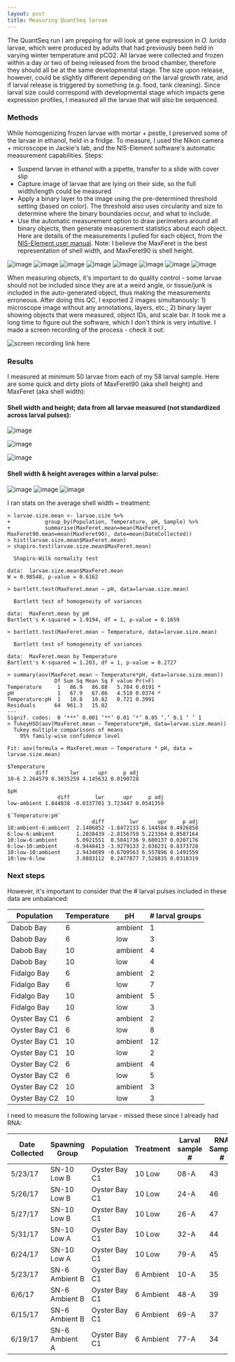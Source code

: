 ```yaml
---
layout: post
title: Measuring QuantSeq larvae 
---
```


The QuantSeq run I am prepping for will look at gene expression in _O. lurida_ larvae, which were produced by adults that had previously been held in varying winter temperature and pCO2.  All larvae were collected and frozen within a day or two of being released from the brood chamber, therefore they should all be at the same developmental stage. The size upon release, however, could be slightly different depending on the larval growth rate, and if larval release is triggered by something (e.g. food, tank cleaning).  Since larval size could correspond with developmental stage which impacts gene expression profiles, I measured all the larvae that will also be sequenced.  

### Methods 

While homogenizing frozen larvae with mortar + pestle, I preserved some of the larvae in ethanol, held in a fridge. To measure, I used the Nikon camera + microscope in Jackie's lab, and the NIS-Element software's automatic measurement capabilities. Steps: 

- Suspend larvae in ethanol with a pipette, transfer to a slide with cover slip  
- Capture image of larvae that are lying on their side, so the full width/length could be measured 
- Apply a binary layer to the image using the pre-determined threshold setting (based on color). The threshold also uses circularity and size to determine where the binary boundaries occur, and what to include. 
- Use the automatic measurement option to draw perimeters around all binary objects, then generate measurement statistics about each object. Here are details of the measurements  I pulled for each object, from the [NIS-Element user manual](http://www.mvi-inc.com/wp-content/uploads/NIS_4.00_D_User_Guide.pdf). Note: I believe the MaxFeret is the best representation of shell width, and MaxFeret90 is shell height.  

![image](https://user-images.githubusercontent.com/17264765/63718872-74676880-c800-11e9-896a-11854c334f54.png)
![image](https://user-images.githubusercontent.com/17264765/63718648-e4292380-c7ff-11e9-903c-96a5ee4e0e47.png)
![image](https://user-images.githubusercontent.com/17264765/63718724-120e6800-c800-11e9-8b22-ce8922b2e7e9.png)
![image](https://user-images.githubusercontent.com/17264765/63718769-336f5400-c800-11e9-8faf-750a1e7c9013.png)
![image](https://user-images.githubusercontent.com/17264765/63718811-47b35100-c800-11e9-86d0-094fe072d6a6.png)
![image](https://user-images.githubusercontent.com/17264765/63718834-5ac62100-c800-11e9-87a8-b0e3930632c5.png)
![image](https://user-images.githubusercontent.com/17264765/63718943-a8428e00-c800-11e9-9707-ee5bbe326ffd.png)
![image](https://user-images.githubusercontent.com/17264765/63718921-952fbe00-c800-11e9-9d8a-5b78bb24bf80.png)

When measuring objects, it's important to do quality control - some larvae should not be included since they are at a weird angle, or tissue/junk is included in the auto-generated object, thus making the measurements erroneous. After doing this QC, I exported 2 images simultanously: 1) microscope image without any annotations, layers, etc.; 2) binary layer showing objects that were measured, object IDs, and scale bar. It took me a long time to figure out the software, which I don't think is very intuitive. I made a screen recording of the process - check it out: 

![screen recording link here]()

### Results 

I measured at minimum 50 larvae from each of my 58 larval sample. Here are some quick and dirty plots of MaxFeret90 (aka shell height) and MaxFeret (aka shell width): 

#### Shell width and height; data from all larvae measured (not standardized across larval pulses): 

![image](https://user-images.githubusercontent.com/17264765/63728085-50fbe800-c817-11e9-8325-3c1e9fc50ee2.png)

![image](https://user-images.githubusercontent.com/17264765/63728113-66711200-c817-11e9-9e55-7815390fc2c7.png)

![image](https://user-images.githubusercontent.com/17264765/63728170-915b6600-c817-11e9-941c-73cebfa5fc15.png)

#### Shell width & height averages within a larval pulse: 

![image](https://user-images.githubusercontent.com/17264765/63731714-c1116a80-c825-11e9-8157-3de319917b07.png)
![image](https://user-images.githubusercontent.com/17264765/63731722-cbcbff80-c825-11e9-85dd-95ccee05f11b.png)
![image](https://user-images.githubusercontent.com/17264765/63731824-5ad91780-c826-11e9-8998-64e5ddfcdb07.png)

I ran stats on the average shell width ~ treatment: 

    > larvae.size.mean <- larvae.size %>%
    +           group_by(Population, Temperature, pH, Sample) %>%
    +           summarise(MaxFeret.mean=mean(MaxFeret), MaxFeret90.mean=mean(MaxFeret90), date=mean(DateCollected))
    > hist(larvae.size.mean$MaxFeret.mean)
    > shapiro.test(larvae.size.mean$MaxFeret.mean)

      Shapiro-Wilk normality test

    data:  larvae.size.mean$MaxFeret.mean
    W = 0.98548, p-value = 0.6162

    > bartlett.test(MaxFeret.mean ~ pH, data=larvae.size.mean)

      Bartlett test of homogeneity of variances

    data:  MaxFeret.mean by pH
    Bartlett's K-squared = 1.9194, df = 1, p-value = 0.1659

    > bartlett.test(MaxFeret.mean ~ Temperature, data=larvae.size.mean)

      Bartlett test of homogeneity of variances

    data:  MaxFeret.mean by Temperature
    Bartlett's K-squared = 1.203, df = 1, p-value = 0.2727

    > summary(aov(MaxFeret.mean ~ Temperature*pH, data=larvae.size.mean))
                   Df Sum Sq Mean Sq F value Pr(>F)  
    Temperature     1   86.9   86.88   5.784 0.0191 *
    pH              1   67.9   67.86   4.518 0.0374 *
    Temperature:pH  1   10.8   10.82   0.721 0.3991  
    Residuals      64  961.3   15.02                 
    ---
    Signif. codes:  0 ‘***’ 0.001 ‘**’ 0.01 ‘*’ 0.05 ‘.’ 0.1 ‘ ’ 1
    > TukeyHSD(aov(MaxFeret.mean ~ Temperature*pH, data=larvae.size.mean))
      Tukey multiple comparisons of means
        95% family-wise confidence level

    Fit: aov(formula = MaxFeret.mean ~ Temperature * pH, data = larvae.size.mean)

    $Temperature
             diff       lwr      upr     p adj
    10-6 2.264579 0.3835259 4.145632 0.0190728

    $pH
                    diff        lwr      upr     p adj
    low-ambient 1.844838 -0.0337701 3.723447 0.0541359

    $`Temperature:pH`
                               diff        lwr      upr     p adj
    10:ambient-6:ambient  2.1486852 -1.8472133 6.144584 0.4926858
    6:low-6:ambient       1.2038439 -2.8156759 5.223364 0.8587164
    10:low-6:ambient      5.0921551  0.5841736 9.600137 0.0207176
    6:low-10:ambient     -0.9448413 -3.9279133 2.038231 0.8373728
    10:low-10:ambient     2.9434699 -0.6709563 6.557896 0.1491559
    10:low-6:low          3.8883112  0.2477877 7.528835 0.0318319

### Next steps 

However, it's important to consider that the # larval pulses included in these data are unbalanced: 

| Population    | Temperature | pH      | # larval groups |
|---------------|-------------|---------|-----------------|
| Dabob Bay     | 6           | ambient | 1               |
| Dabob Bay     | 6           | low     | 3               |
| Dabob Bay     | 10          | ambient | 4               |
| Dabob Bay     | 10          | low     | 4               |
| Fidalgo Bay   | 6           | ambient | 2               |
| Fidalgo Bay   | 6           | low     | 7               |
| Fidalgo Bay   | 10          | ambient | 5               |
| Fidalgo Bay   | 10          | low     | 3               |
| Oyster Bay C1 | 6           | ambient | 2               |
| Oyster Bay C1 | 6           | low     | 8               |
| Oyster Bay C1 | 10          | ambient | 12              |
| Oyster Bay C1 | 10          | low     | 2               |
| Oyster Bay C2 | 6           | ambient | 4               |
| Oyster Bay C2 | 6           | low     | 5               |
| Oyster Bay C2 | 10          | ambient | 3               |
| Oyster Bay C2 | 10          | low     | 3               |

I need to measure the following larvae - missed these since I already had RNA:  

| Date Collected | Spawning Group | Population    | Treatment | Larval sample # | RNA Sample # | Date homogenized |
|----------------|----------------|---------------|-----------|-----------------|--------------|------------------|
| 5/23/17        | SN-10 Low B    | Oyster Bay C1 | 10 Low    | 08-A            | 43           | na               |
| 5/26/17        | SN-10 Low B    | Oyster Bay C1 | 10 Low    | 24-A            | 46           | na               |
| 5/27/17        | SN-10 Low B    | Oyster Bay C1 | 10 Low    | 26-A            | 47           | na               |
| 5/31/17        | SN-10 Low A    | Oyster Bay C1 | 10 Low    | 32-A            | 44           | na               |
| 6/24/17        | SN-10 Low A    | Oyster Bay C1 | 10 Low    | 79-A            | 45           | na               |
| 5/23/17        | SN-6 Ambient B | Oyster Bay C1 | 6 Ambient | 10-A            | 35           | na               |
| 6/6/17         | SN-6 Ambient B | Oyster Bay C1 | 6 Ambient | 48-A            | 39           | na               |
| 6/15/17        | SN-6 Ambient B | Oyster Bay C1 | 6 Ambient | 69-A            | 37           | na               |
| 6/19/17        | SN-6 Ambient A | Oyster Bay C1 | 6 Ambient | 77-A            | 34           | na               |

